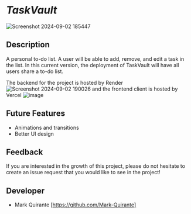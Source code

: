 # _TaskVault_
![Screenshot 2024-09-02 185447](https://github.com/user-attachments/assets/ecc1cfff-cecd-41cf-aec7-c27eed11a9a6)

## Description
A personal to-do list. A user will be able to add, remove, and edit a task in the list. 
In this current version, the deployment of TaskVault will have all users share a to-do list.

The backend for the project is hosted by Render ![Screenshot 2024-09-02 190026](https://github.com/user-attachments/assets/98ca5397-0ce9-4c6e-a61d-a7aa36b53a59) 
and the frontend client is hosted by Vercel ![image](https://github.com/user-attachments/assets/9ddae2b1-5967-4657-8502-d510933ad6d5)

## Future Features
- Animations and transitions
- Better UI design

## Feedback
If you are interested in the growth of this project, please do not hesitate to create an issue request that you would like to see in the project!

## Developer
+ Mark Quirante [https://github.com/Mark-Quirante]
